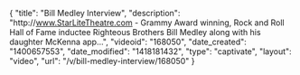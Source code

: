 {
    "title": "Bill Medley Interview",
    "description": "http:\/\/www.StarLiteTheatre.com - Grammy Award winning, Rock and Roll Hall of Fame inductee Righteous Brothers Bill Medley along with his daughter McKenna app...",
    "videoid": "168050",
    "date_created": "1400657553",
    "date_modified": "1418181432",
    "type": "captivate",
    "layout": "video",
    "url": "\/v\/bill-medley-interview\/168050"
}